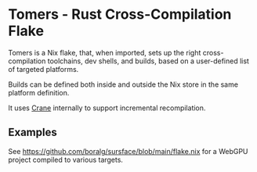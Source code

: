 # Tomers - Rust Cross-Compilation Flake

Tomers is a Nix flake, that, when imported, sets up the right cross-compilation toolchains, dev shells, and builds, based on a user-defined list of targeted platforms.

Builds can be defined both inside and outside the Nix store in the same platform definition.

It uses [Crane](https://crane.dev/) internally to support incremental recompilation.

## Examples
See https://github.com/boralg/sursface/blob/main/flake.nix for a WebGPU project compiled to various targets.